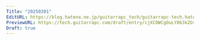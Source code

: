 ```yaml
---
Title: "20250301"
EditURL: https://blog.hatena.ne.jp/guitarrapc_tech/guitarrapc-tech.hatenablog.com/atom/entry/6802418398333267654
PreviewURL: https://tech.guitarrapc.com/draft/entry/cjXCOWCgOuLY863kZGvTjSuKA2I
Draft: true
---
```


